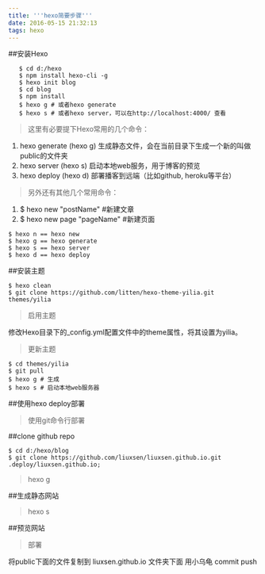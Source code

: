 ```yaml
---
title: '''hexo简要步骤'''
date: 2016-05-15 21:32:13
tags: hexo
---
```


##安装Hexo

```
   $ cd d:/hexo
   $ npm install hexo-cli -g
   $ hexo init blog
   $ cd blog
   $ npm install
   $ hexo g # 或者hexo generate
   $ hexo s # 或者hexo server，可以在http://localhost:4000/ 查看   
```
>这里有必要提下Hexo常用的几个命令：

1. hexo generate (hexo g) 生成静态文件，会在当前目录下生成一个新的叫做public的文件夹
2. hexo server (hexo s) 启动本地web服务，用于博客的预览
3. hexo deploy (hexo d) 部署播客到远端（比如github, heroku等平台）

>另外还有其他几个常用命令：

1. $ hexo new "postName" #新建文章
2. $ hexo new page "pageName" #新建页面

```
$ hexo n == hexo new
$ hexo g == hexo generate
$ hexo s == hexo server
$ hexo d == hexo deploy
```
##安装主题

```
$ hexo clean
$ git clone https://github.com/litten/hexo-theme-yilia.git themes/yilia
```
>启用主题

修改Hexo目录下的_config.yml配置文件中的theme属性，将其设置为yilia。

>更新主题

```
$ cd themes/yilia
$ git pull
$ hexo g # 生成
$ hexo s # 启动本地web服务器
```
##使用hexo deploy部署

>使用git命令行部署

##clone github repo

```
$ cd d:/hexo/blog
$ git clone https://github.com/liuxsen/liuxsen.github.io.git .deploy/liuxsen.github.io;
```
>hexo g 

 ##生成静态网站

>hexo s 

##预览网站


>部署

将public下面的文件复制到 liuxsen.github.io 文件夹下面 用小乌龟 commit push
